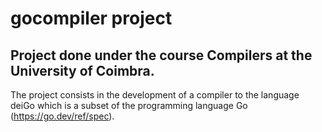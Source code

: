 # gocompiler project

## Project done under the course Compilers at the University of Coimbra.

The project consists in the development of a compiler to the language deiGo which is a subset of the programming language Go (https://go.dev/ref/spec).
